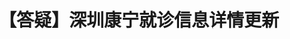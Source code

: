 ---
title: 【答疑】深圳康宁就诊信息详情更新
tags: [AS, 孤独症, 孤独症谱系, ASD, 自闭症, Austim]
color: success
description: 趁着上周去医院汇报adhd的服药情况和开新药的时候，向王医生确认了群友们关心的几个问题。
external_url: http://mp.weixin.qq.com/s?__biz=MzIyMzgyMjY5NQ==&amp;mid=2247484102&amp;idx=1&amp;sn=a48da4a2f48580b499ad22ff3226111c&amp;chksm=e81914cedf6e9dd896b6358810e6deb363d95d376daf092c71574ea08e81f9128eb56932c23c&amp;scene=27#wechat_redirect
---
